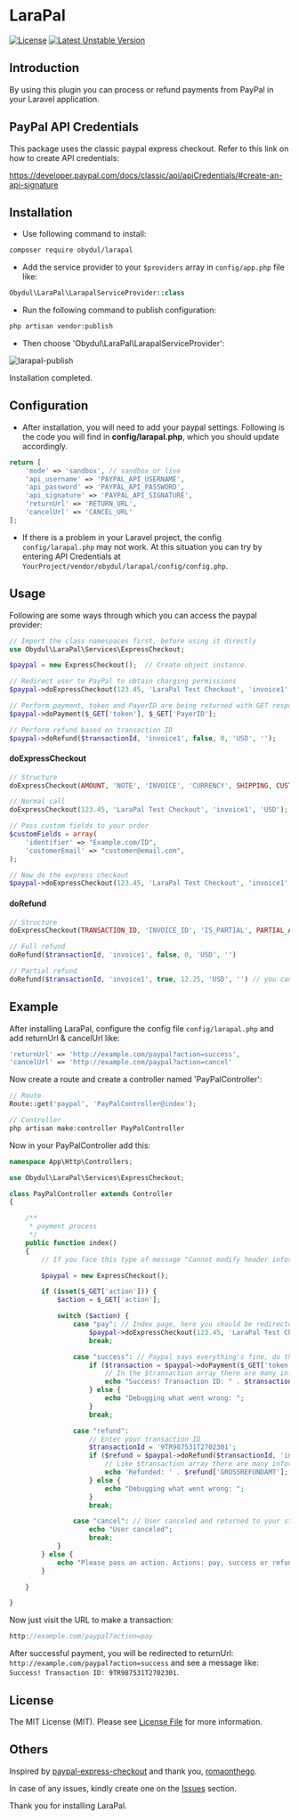 # LaraPal
[![License](https://poser.pugx.org/obydul/larapal/license)](https://packagist.org/packages/obydul/larapal)
[![Latest Unstable Version](https://poser.pugx.org/obydul/larapal/v/unstable)](https://packagist.org/packages/obydul/larapal)

<a name="introduction"></a>
## Introduction

By using this plugin you can process or refund payments from PayPal in your Laravel application.

<a name="paypal-api-credentials"></a>
## PayPal API Credentials

This package uses the classic paypal express checkout. Refer to this link on how to create API credentials:

https://developer.paypal.com/docs/classic/api/apiCredentials/#create-an-api-signature

<a name="installation"></a>
## Installation

* Use following command to install:

```bash
composer require obydul/larapal
```

* Add the service provider to your `$providers` array in `config/app.php` file like: 

```php
Obydul\LaraPal\LarapalServiceProvider::class
```

* Run the following command to publish configuration:

```bash
php artisan vendor:publish
```
*  Then choose 'Obydul\LaraPal\LarapalServiceProvider':

![larapal-publish](https://user-images.githubusercontent.com/13184472/51436553-8c4e9b00-1cb9-11e9-8a03-ff55841ec3df.png)

Installation completed.

<a name="configuration"></a>
## Configuration

* After installation, you will need to add your paypal settings. Following is the code you will find in **config/larapal.php**, which you should update accordingly.

```php
return [
    'mode' => 'sandbox', // sandbox or live
    'api_username' => 'PAYPAL_API_USERNAME',
    'api_password' => 'PAYPAL_API_PASSWORD',
    'api_signature' => 'PAYPAL_API_SIGNATURE',
    'returnUrl' => 'RETURN_URL',
    'cancelUrl' => 'CANCEL_URL'
];
```
* If there is a problem in your Laravel project, the config `config/larapal.php` may not work. At this situation you can try by entering API Credentials at `YourProject/vendor/obydul/larapal/config/config.php`.

<a name="usage"></a>
## Usage

Following are some ways through which you can access the paypal provider:

```php
// Import the class namespaces first, before using it directly
use Obydul\LaraPal\Services\ExpressCheckout;

$paypal = new ExpressCheckout();  // Create object instance.

// Redirect user to PayPal to obtain charging permissions
$paypal->doExpressCheckout(123.45, 'LaraPal Test Checkout', 'invoice1', 'USD');

// Perform payment, token and PayerID are being returned with GET response from PayPal
$paypal->doPayment($_GET['token'], $_GET['PayerID'];

// Perform refund based on transaction ID
$paypal->doRefund($transactionId, 'invoice1', false, 0, 'USD', '');
```

#### doExpressCheckout
```php
// Structure
doExpressCheckout(AMOUNT, 'NOTE', 'INVOICE', 'CURRENCY', SHIPPING, CUSTOMFIELDS); // invoice ID must be unique

// Normal call
doExpressCheckout(123.45, 'LaraPal Test Checkout', 'invoice1', 'USD');

// Pass custom fields to your order
$customFields = array(
    'identifier' => "Example.com/ID",
    'customerEmail' => "customer@email.com",
);

// Now do the express checkout
$paypal->doExpressCheckout(123.45, 'LaraPal Test Checkout', 'invoice1', 'USD', false, $customFields);
```

#### doRefund
```php
// Structure
doExpressCheckout(TRANSACTION_ID, 'INVOICE_ID', 'IS_PARTIAL', PARTIAL_AMOUNT, CURRENCY, NOTE);

// Full refund
doRefund($transactionId, 'invoice1', false, 0, 'USD', '')

// Partial refund
doRefund($transactionId, 'invoice1', true, 12.25, 'USD', '') // you can pass note also
```

<a name="example"></a>
## Example

After installing LaraPal, configure the config file `config/larapal.php` and add returnUrl & cancelUrl like:
```php
'returnUrl' => 'http://example.com/paypal?action=success',
'cancelUrl' => 'http://example.com/paypal?action=cancel'
```
 
Now create a route and create a controller named 'PayPalController':

```php
// Route
Route::get('paypal', 'PayPalController@index');

// Controller
php artisan make:controller PayPalController

```

Now in your PayPalController add this:

```php
namespace App\Http\Controllers;

use Obydul\LaraPal\Services\ExpressCheckout;

class PayPalController extends Controller
{

    /**
     * payment process
     */
    public function index()
    {
        // If you face this type of message "Cannot modify header information", then add this: ob_start();

        $paypal = new ExpressCheckout();

        if (isset($_GET['action'])) {
            $action = $_GET['action'];

            switch ($action) {
                case "pay": // Index page, here you should be redirected to Paypal
                    $paypal->doExpressCheckout(123.45, 'LaraPal Test Checkout', 'invoice1', 'USD');
                    break;

                case "success": // Paypal says everything's fine, do the charge (user redirected to $gateway->returnUrl)
                    if ($transaction = $paypal->doPayment($_GET['token'], $_GET['PayerID'])) {
                        // In the $transaction array there are many information. You can var_dump($transaction) and display message as you want. You can also store data to database from here.
                        echo "Success! Transaction ID: " . $transaction['TRANSACTIONID'];
                    } else {
                        echo "Debugging what went wrong: ";
                    }
                    break;

                case "refund":
                    // Enter your transaction ID
                    $transactionId = '9TR987531T2702301';
                    if ($refund = $paypal->doRefund($transactionId, 'invoice9', false, 0, 'USD', '')) {
                        // Like $transaction array there are many information in $refund array.
                        echo 'Refunded: ' . $refund['GROSSREFUNDAMT'];
                    } else {
                        echo "Debugging what went wrong: ";
                    }
                    break;

                case "cancel": // User canceled and returned to your store (to $gateway->cancelUrl)
                    echo "User canceled";
                    break;
            }
        } else {
            echo "Please pass an action. Actions: pay, success or refund";
        }

    }

}
```

Now just visit the URL to make a transaction:

```php
http://example.com/paypal?action=pay
```

After successful payment, you will be redirected to returnUrl: `http://example.com/paypal?action=success` and see a message like: `Success! Transaction ID: 9TR987531T2702301`.

## License

The MIT License (MIT). Please see [License File](https://github.com/mdobydullah/larapal/blob/master/LICENSE) for more information.


<a name=""></a>
## Others
Inspired by [paypal-express-checkout](https://github.com/romaonthego/paypal-express-checkout) and thank you, [romaonthego](https://github.com/romaonthego).

In case of any issues, kindly create one on the [Issues](https://github.com/mdobydullah/larapal/issues) section.


Thank you for installing LaraPal.